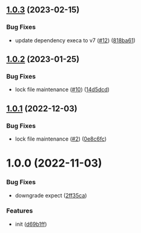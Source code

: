## [1.0.3](https://github.com/dword-design/pretest/compare/v1.0.2...v1.0.3) (2023-02-15)


### Bug Fixes

* update dependency execa to v7 ([#12](https://github.com/dword-design/pretest/issues/12)) ([818ba61](https://github.com/dword-design/pretest/commit/818ba61506c0ab70eccb56152ceb5c5328160d3e))

## [1.0.2](https://github.com/dword-design/pretest/compare/v1.0.1...v1.0.2) (2023-01-25)


### Bug Fixes

* lock file maintenance ([#10](https://github.com/dword-design/pretest/issues/10)) ([14d5dcd](https://github.com/dword-design/pretest/commit/14d5dcd7c8166bbd84bf68693ce897754eb71407))

## [1.0.1](https://github.com/dword-design/pretest/compare/v1.0.0...v1.0.1) (2022-12-03)


### Bug Fixes

* lock file maintenance ([#2](https://github.com/dword-design/pretest/issues/2)) ([0e8c6fc](https://github.com/dword-design/pretest/commit/0e8c6fc83244d14e764e6d4dc1e10215093c5c73))

# 1.0.0 (2022-11-03)


### Bug Fixes

* downgrade expect ([2ff35ca](https://github.com/dword-design/pretest/commit/2ff35caf23947662d6a37609bf0bffa05cc2787e))


### Features

* init ([d69b1ff](https://github.com/dword-design/pretest/commit/d69b1ff520add782948e31d361c8c732c08f1e61))
